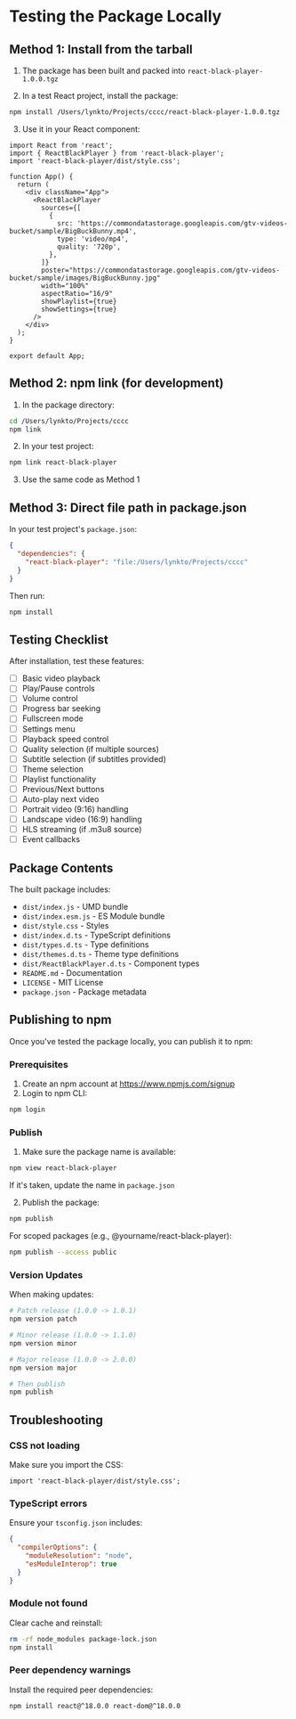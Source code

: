 # Testing the Package Locally

## Method 1: Install from the tarball

1. The package has been built and packed into `react-black-player-1.0.0.tgz`

2. In a test React project, install the package:

```bash
npm install /Users/lynkto/Projects/cccc/react-black-player-1.0.0.tgz
```

3. Use it in your React component:

```tsx
import React from 'react';
import { ReactBlackPlayer } from 'react-black-player';
import 'react-black-player/dist/style.css';

function App() {
  return (
    <div className="App">
      <ReactBlackPlayer
        sources={[
          {
            src: 'https://commondatastorage.googleapis.com/gtv-videos-bucket/sample/BigBuckBunny.mp4',
            type: 'video/mp4',
            quality: '720p',
          },
        ]}
        poster="https://commondatastorage.googleapis.com/gtv-videos-bucket/sample/images/BigBuckBunny.jpg"
        width="100%"
        aspectRatio="16/9"
        showPlaylist={true}
        showSettings={true}
      />
    </div>
  );
}

export default App;
```

## Method 2: npm link (for development)

1. In the package directory:

```bash
cd /Users/lynkto/Projects/cccc
npm link
```

2. In your test project:

```bash
npm link react-black-player
```

3. Use the same code as Method 1

## Method 3: Direct file path in package.json

In your test project's `package.json`:

```json
{
  "dependencies": {
    "react-black-player": "file:/Users/lynkto/Projects/cccc"
  }
}
```

Then run:

```bash
npm install
```

## Testing Checklist

After installation, test these features:

- [ ] Basic video playback
- [ ] Play/Pause controls
- [ ] Volume control
- [ ] Progress bar seeking
- [ ] Fullscreen mode
- [ ] Settings menu
- [ ] Playback speed control
- [ ] Quality selection (if multiple sources)
- [ ] Subtitle selection (if subtitles provided)
- [ ] Theme selection
- [ ] Playlist functionality
- [ ] Previous/Next buttons
- [ ] Auto-play next video
- [ ] Portrait video (9:16) handling
- [ ] Landscape video (16:9) handling
- [ ] HLS streaming (if .m3u8 source)
- [ ] Event callbacks

## Package Contents

The built package includes:

- `dist/index.js` - UMD bundle
- `dist/index.esm.js` - ES Module bundle
- `dist/style.css` - Styles
- `dist/index.d.ts` - TypeScript definitions
- `dist/types.d.ts` - Type definitions
- `dist/themes.d.ts` - Theme type definitions
- `dist/ReactBlackPlayer.d.ts` - Component types
- `README.md` - Documentation
- `LICENSE` - MIT License
- `package.json` - Package metadata

## Publishing to npm

Once you've tested the package locally, you can publish it to npm:

### Prerequisites

1. Create an npm account at https://www.npmjs.com/signup
2. Login to npm CLI:

```bash
npm login
```

### Publish

1. Make sure the package name is available:

```bash
npm view react-black-player
```

If it's taken, update the name in `package.json`

2. Publish the package:

```bash
npm publish
```

For scoped packages (e.g., @yourname/react-black-player):

```bash
npm publish --access public
```

### Version Updates

When making updates:

```bash
# Patch release (1.0.0 -> 1.0.1)
npm version patch

# Minor release (1.0.0 -> 1.1.0)
npm version minor

# Major release (1.0.0 -> 2.0.0)
npm version major

# Then publish
npm publish
```

## Troubleshooting

### CSS not loading

Make sure you import the CSS:

```tsx
import 'react-black-player/dist/style.css';
```

### TypeScript errors

Ensure your `tsconfig.json` includes:

```json
{
  "compilerOptions": {
    "moduleResolution": "node",
    "esModuleInterop": true
  }
}
```

### Module not found

Clear cache and reinstall:

```bash
rm -rf node_modules package-lock.json
npm install
```

### Peer dependency warnings

Install the required peer dependencies:

```bash
npm install react@^18.0.0 react-dom@^18.0.0
```
